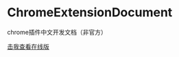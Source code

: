ChromeExtensionDocument
=======================

chrome插件中文开发文档（非官方）

[击我查看在线版](https://iuunhao.github.io/ChromeExtensionDocument/)
